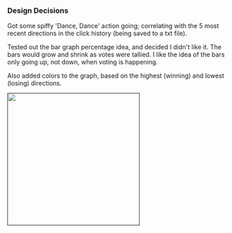 ### Design Decisions

Got some spiffy 'Dance, Dance' action going; correlating with the 5 most recent directions in the click history (being saved to a txt file).

Tested out the bar graph percentage idea, and decided I didn't like it. The bars would grow and shrink as votes were tallied. I like the idea of the bars only going up, not down, when voting is happening.

Also added colors to the graph, based on the highest (winning) and lowest (losing) directions.

<a href=""><img src="" height="300"></a>
